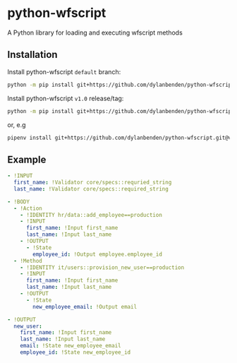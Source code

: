 # python-wfscript
A Python library for loading and executing wfscript methods

## Installation
Install python-wfscript `default` branch:
```bash
python -m pip install git+https://github.com/dylanbenden/python-wfscript.git
```

Install python-wfscript `v1.0` release/tag:
```bash
python -m pip install git+https://github.com/dylanbenden/python-wfscript.git@v0.2
``` 
or, e.g
```bash
pipenv install git+https://github.com/dylanbenden/python-wfscript.git@v0.2#egg=python-wfscript
```

## Example
```yaml
- !INPUT
  first_name: !Validator core/specs::requried_string
  last_name: !Validator core/specs::required_string

- !BODY
  - !Action
    - !IDENTITY hr/data::add_employee==production
    - !INPUT
      first_name: !Input first_name
      last_name: !Input last_name
    - !OUTPUT
      - !State
        employee_id: !Output employee.employee_id
  - !Method
    - !IDENTITY it/users::provision_new_user==production
    - !INPUT
      first_name: !Input first_name
      last_name: !Input last_name
    - !OUTPUT
      - !State
        new_employee_email: !Output email

- !OUTPUT
  new_user:
    first_name: !Input first_name
    last_name: !Input last_name
    email: !State new_employee_email
    employee_id: !State new_employee_id

```